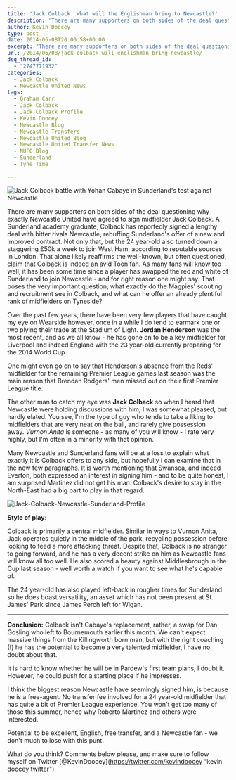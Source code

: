 ```yaml
---
title: 'Jack Colback: What will the Englishman bring to Newcastle?'
description: 'There are many supporters on both sides of the deal questioning why exactly Newcastle United have agreed to sign midfielder Jack Colback. A Sunderland..'
author: Kevin Doocey
type: post
date: 2014-06-08T20:00:58+00:00
excerpt: "There are many supporters on both sides of the deal questioning why exactly Newcastle United have agreed to sign midfielder Jack Colback. A Sunderland academy graduate, Colback has reportedly signed a lengthy deal with bitter rivals Newcastle, rebuffing Sunderland's offer of a new.."
url: /2014/06/08/jack-colback-will-englishman-bring-newcastle/
dsq_thread_id:
  - "2747771932"
categories:
  - Jack Colback
  - Newcastle United News
tags:
  - Graham Carr
  - Jack Colback
  - Jack Colback Profile
  - Kevin Doocey
  - Newcastle Blog
  - Newcastle Transfers
  - Newcastle United Blog
  - Newcastle United Transfer News
  - NUFC Blog
  - Sunderland
  - Tyne Time

---
```

![Jack Colback battle with Yohan Cabaye in Sunderland's test against Newcastle](http://www.tynetime.com/wp-content/uploads/2014/06/Jack-Colback-Sunderland-Newcastle.jpg "Colback - Looks set to make controversial switch to Newcastle in the coming days")

There are many supporters on both sides of the deal questioning why exactly Newcastle United have agreed to sign midfielder Jack Colback. A Sunderland academy graduate, Colback has reportedly signed a lengthy deal with bitter rivals Newcastle, rebuffing Sunderland's offer of a new and improved contract. Not only that, but the 24 year-old also turned down a staggering £50k a week to join West Ham, according to reputable sources in London. That alone likely reaffirms the well-known, but often questioned, claim that Colback is indeed an avid Toon fan. As many fans will know too well, it has been some time since a player has swapped the red and white of Sunderland to join Newcastle - and for right reason one might say. That poses the very important question, what exactly do the Magpies' scouting and recruitment see in Colback, and what can he offer an already plentiful rank of midfielders on Tyneside?

Over the past few years, there have been very few players that have caught my eye on Wearside however, once in a while I do tend to earmark one or two plying their trade at the Stadium of Light. **Jordan Henderson** was the most recent, and as we all know - he has gone on to be a key midfielder for Liverpool and indeed England with the 23 year-old currently preparing for the 2014 World Cup.

One might even go on to say that Henderson's absence from the Reds' midfielder for the remaining Premier League games last season was  the main reason that Brendan Rodgers' men missed out on their first Premier League title.

The other man to catch my eye was **Jack Colback** so when I heard that Newcastle were holding discussions with him, I was somewhat pleased, but hardly elated. You see, I'm the type of guy who tends to take a liking to midfielders that are very neat on the ball, and rarely give possession away. _Vurnon Anita_ is someone - as many of you will know - I rate very highly, but I'm often in a minority with that opinion.

Many Newcastle and Sunderland fans will be at a loss to explain what exactly it is Colback offers to any side, but hopefully I can examine that in the new few paragraphs. It is worth mentioning that Swansea, and indeed Everton, both expressed an interest in signing him - and to be quite honest, I am surprised Martinez did not get his man. Colback's desire to stay in the North-East had a big part to play in that regard.

![Jack-Colback-Newcastle-Sunderland-Profile](http://www.tynetime.com/wp-content/uploads/2014/06/Jack-Colback-Newcastle-Sunderland-Profile.png)

**Style of play:**

Colback is primarily a central midfielder. Similar in ways to Vurnon Anita, Jack operates quietly in the middle of the park, recycling possession before looking to feed a more attacking threat. Despite that, Colback is no stranger to going forward, and he has a very decent strike on him as Newcastle fans will know all too well. He also scored a beauty against Middlesbrough in the Cup last season - well worth a watch if you want to see what he's capable of.

The 24 year-old has also played left-back in rougher times for Sunderland so he does boast versatility, an asset which has not been present at St. James' Park since James Perch left for Wigan.
_________________________________

**Conclusion:** Colback isn't Cabaye's replacement, rather, a swap for Dan Gosling who left to Bournemouth earlier this month. We can't expect massive things from the Killingworth born man, but with the right coaching (!) he has the potential to become a very talented midfielder, I have no doubt about that.

It is hard to know whether he will be in Pardew's first team plans, I doubt it. However, he could push for a starting place if he impresses.

I think the biggest reason Newcastle have seemingly signed him, is because he is a free-agent. No transfer fee involved for a 24 year-old midfielder that has quite a bit of Premier League experience. You won't get too many of those this summer, hence why Roberto Martinez and others were interested.

Potential to be excellent, English, free transfer, and a Newcastle fan - we don't much to lose with this punt.

What do you think? Comments below please, and make sure to follow myself on Twitter [@KevinDoocey](https://twitter.com/kevindoocey “kevin doocey twitter").
